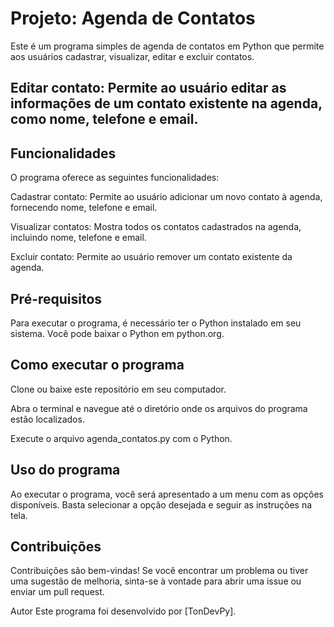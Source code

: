 # Projeto: Agenda de Contatos

Este é um programa simples de agenda de contatos em Python que permite aos usuários cadastrar, visualizar, editar e excluir contatos.

## Editar contato: Permite ao usuário editar as informações de um contato existente na agenda, como nome, telefone e email.

## Funcionalidades

O programa oferece as seguintes funcionalidades:

Cadastrar contato: Permite ao usuário adicionar um novo contato à agenda, fornecendo nome, telefone e email.

Visualizar contatos: Mostra todos os contatos cadastrados na agenda, incluindo nome, telefone e email.

Excluir contato: Permite ao usuário remover um contato existente da agenda.

## Pré-requisitos
Para executar o programa, é necessário ter o Python instalado em seu sistema. Você pode baixar o Python em python.org.

## Como executar o programa
Clone ou baixe este repositório em seu computador.

Abra o terminal e navegue até o diretório onde os arquivos do programa estão localizados.

Execute o arquivo agenda_contatos.py com o Python.

## Uso do programa

Ao executar o programa, você será apresentado a um menu com as opções disponíveis. Basta selecionar a opção desejada e seguir as instruções na tela.

## Contribuições

Contribuições são bem-vindas! Se você encontrar um problema ou tiver uma sugestão de melhoria, sinta-se à vontade para abrir uma issue ou enviar um pull request.

Autor
Este programa foi desenvolvido por [TonDevPy].